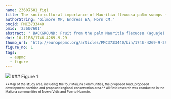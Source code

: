 ```yaml
---
name: 23607601_fig1
title: The socio-cultural importance of Mauritia flexuosa palm swamps (aguajales) and implications for multi-use management in two Maijuna communities of the Peruvian Amazon.
authorString: 'Gilmore MP, Endress BA, Horn CM.'
pmcid: PMC3733440
pmid: '23607601'
abstract: ' BACKGROUND: Fruit from the palm Mauritia flexuosa (aguaje) is harvested throughout the Peruvian Amazon for subsistence and commercial purposes. Recent estimates suggest that residents of Iquitos, the largest city in the region, consume approximately 148.8 metric tons of aguaje fruit per month, the vast majority of which is harvested by felling and killing adult female trees. In this study, we sought to better understand and document the importance of M. flexuosa palm swamps (aguajales) in two Maijuna indigenous communities to inform the sustainable management of this habitat and species. METHODS: Semi-structured interviews, focus groups, and household surveys were carried out to assess the significance of aguajales and their associated plant and animal resources as well as to determine how the relationship that the Maijuna have with aguajales has changed over time. RESULTS: Aguajales and their associated resources are culturally significant and useful to the Maijuna in a wide variety of ways. In addition to M. flexuosa, the Maijuna use over 60 different species of plants from aguajales. When M. flexuosa is in fruit, aguajales are important hunting areas with a total of 20 different animal species hunted. The Maijuna also have traditional beliefs about aguajales, believing that malevolent supernatural beings reside in them. Notably, the relationship that the Maijuna have with aguajales has changed considerably over the years as aguaje fruit went from a subsistence item collected opportunistically from the ground to a market good destructively harvested beginning in the early 1990s. The Maijuna are concerned not only about how this has affected the future commercial harvest of aguaje but also about its effects on game animals given the importance of hunting to Maijuna cultural identity, subsistence, and income generation. CONCLUSIONS: In order to meet the multiple socio-cultural and economic needs of the Maijuna, sustainable management efforts must be expanded to not only focus on the commercial harvest of aguaje but also other facets of their relationship with this habitat. Our study suggests that the research and development of multi-use forest management plans must not be restricted to commercial forest products and ecosystem services given that many communities rely on tropical forests for a wide range of non-market cultural, economic, and subsistence goods and services.'
doi: 10.1186/1746-4269-9-29
thumb_url: 'http://europepmc.org/articles/PMC3733440/bin/1746-4269-9-29-1.gif'
figure_no: 1
tags:
  - eupmc
  - figure
---
```

<img src='http://europepmc.org/articles/PMC3733440/bin/1746-4269-9-29-1.jpg' style='max-height: 300px'>
### Figure 1
<p style='font-size: 10px;'>**Map of the study area, including the four Maijuna communities, the proposed road, proposed development corridor, and proposed regional conservation area.** All field research was conducted in the Maijuna communities of Nueva Vida and Puerto Huamán.</p>